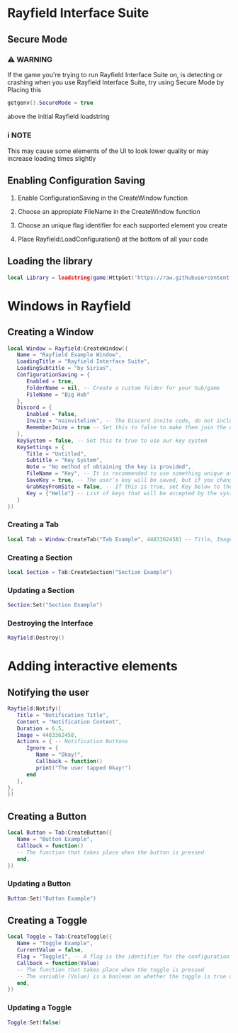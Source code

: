 # Rayfield Interface Suite
## Secure Mode

### ⚠️ WARNING

If the game you're trying to run Rayfield Interface Suite on, is detecting or crashing when you use Rayfield Interface Suite, try using Secure Mode by Placing this
```lua
getgenv().SecureMode = true
```
above the initial Rayfield loadstring

### ℹ NOTE

This may cause some elements of the UI to look lower quality or may increase loading times slightly

## Enabling Configuration Saving

1. Enable ConfigurationSaving in the CreateWindow function

2. Choose an appropiate FileName in the CreateWindow function

3. Choose an unique flag identifier for each supported element you create

4. Place Rayfield:LoadConfiguration() at the bottom of all your code

## Loading the library

```lua
local Library = loadstring(game:HttpGet('https://raw.githubusercontent.com/Any1Cake/Roblox/main/Libraries/Rayfield-UI-Library/source.lua'))()
```

# Windows in Rayfield

## Creating a Window

```lua
local Window = Rayfield:CreateWindow({
   Name = "Rayfield Example Window",
   LoadingTitle = "Rayfield Interface Suite",
   LoadingSubtitle = "by Sirius",
   ConfigurationSaving = {
      Enabled = true,
      FolderName = nil, -- Create a custom folder for your hub/game
      FileName = "Big Hub"
   },
   Discord = {
      Enabled = false,
      Invite = "noinvitelink", -- The Discord invite code, do not include discord.gg/. E.g. discord.gg/ABCD would be ABCD
      RememberJoins = true -- Set this to false to make them join the discord every time they load it up
   },
   KeySystem = false, -- Set this to true to use our key system
   KeySettings = {
      Title = "Untitled",
      Subtitle = "Key System",
      Note = "No method of obtaining the key is provided",
      FileName = "Key", -- It is recommended to use something unique as other scripts using Rayfield may overwrite your key file
      SaveKey = true, -- The user's key will be saved, but if you change the key, they will be unable to use your script
      GrabKeyFromSite = false, -- If this is true, set Key below to the RAW site you would like Rayfield to get the key from
      Key = {"Hello"} -- List of keys that will be accepted by the system, can be RAW file links (pastebin, github etc) or simple strings ("hello","key22")
   }
})
```

### Creating a Tab
```lua
local Tab = Window:CreateTab("Tab Example", 4483362458) -- Title, Image
```
### Creating a Section
```lua
local Section = Tab:CreateSection("Section Example")
```
### Updating a Section
```lua
Section:Set("Section Example")
```
### Destroying the Interface
```lua
Rayfield:Destroy()
```

# Adding interactive elements

## Notifying the user
```lua
Rayfield:Notify({
   Title = "Notification Title",
   Content = "Notification Content",
   Duration = 6.5,
   Image = 4483362458,
   Actions = { -- Notification Buttons
      Ignore = {
         Name = "Okay!",
         Callback = function()
         print("The user tapped Okay!")
      end
   },
},
})
```

## Creating a Button
```lua
local Button = Tab:CreateButton({
   Name = "Button Example",
   Callback = function()
   -- The function that takes place when the button is pressed
   end,
})
```
### Updating a Button
```lua
Button:Set("Button Example")
```

## Creating a Toggle
```lua
local Toggle = Tab:CreateToggle({
   Name = "Toggle Example",
   CurrentValue = false,
   Flag = "Toggle1", -- A flag is the identifier for the configuration file, make sure every element has a different flag if you're using configuration saving to ensure no overlaps
   Callback = function(Value)
   -- The function that takes place when the toggle is pressed
   -- The variable (Value) is a boolean on whether the toggle is true or false
   end,
})
```

### Updating a Toggle
```lua
Toggle:Set(false)
```
